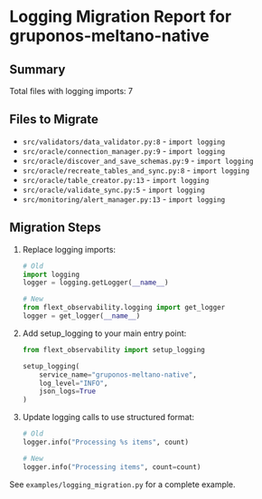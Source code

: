 # Logging Migration Report for gruponos-meltano-native

## Summary

Total files with logging imports: 7

## Files to Migrate

- `src/validators/data_validator.py:8` - `import logging`
- `src/oracle/connection_manager.py:9` - `import logging`
- `src/oracle/discover_and_save_schemas.py:9` - `import logging`
- `src/oracle/recreate_tables_and_sync.py:8` - `import logging`
- `src/oracle/table_creator.py:13` - `import logging`
- `src/oracle/validate_sync.py:5` - `import logging`
- `src/monitoring/alert_manager.py:13` - `import logging`

## Migration Steps

1. Replace logging imports:

   ```python
   # Old
   import logging
   logger = logging.getLogger(__name__)

   # New
   from flext_observability.logging import get_logger
   logger = get_logger(__name__)
   ```

2. Add setup_logging to your main entry point:

   ```python
   from flext_observability import setup_logging

   setup_logging(
       service_name="gruponos-meltano-native",
       log_level="INFO",
       json_logs=True
   )
   ```

3. Update logging calls to use structured format:

   ```python
   # Old
   logger.info("Processing %s items", count)

   # New
   logger.info("Processing items", count=count)
   ```

See `examples/logging_migration.py` for a complete example.
